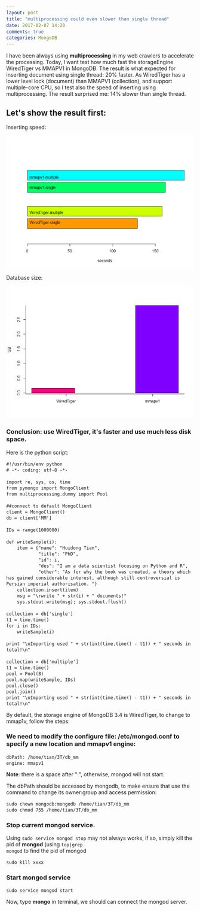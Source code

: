 ```yaml
---
layout: post
title: "multiprocessing could even slower than single thread"
date: 2017-02-07 14:20
comments: true
categories: MongoDB
---
```



I have been always using **multiprocessing** in my web crawlers to accelerate the processing. Today, I want test how much fast the storageEngine WiredTiger vs MMAPV1 in MongoDB. The result is what expected for inserting document using single thread: 20% faster. As WiredTiger has a lower level lock (document) than MMAPV1 (collection), and support multiple-core CPU, so I test also the speed of inserting using multiprocessing. The result surprised me: 14% slower than single thread. 


## Let's show the result first: 

Inserting speed: 

![](/images/mmapv1/speed.png )

Database size: 

![](/images/mmapv1/size.png )


### Conclusion: use WiredTiger, it's faster and use much less disk space. 


Here is the python script: 

~~~~
#!/usr/bin/env python
# -*- coding: utf-8 -*-

import re, sys, os, time
from pymongo import MongoClient
from multiprocessing.dummy import Pool

##connect to default MongoClient
client = MongoClient()
db = client['MM']

IDs = range(1000000)

def writeSample(i):
    item = {"name": "Huidong Tian",
            "title": "PhD",
            "id": i,
            "des": "I am a data scientist focusing on Python and R", 
            "other": "As for why the book was created, a theory which has gained considerable interest, although still controversial is Persian imperial authorisation. "}
    collection.insert(item)
    msg = "\rwrite " + str(i) + " documents!"
    sys.stdout.write(msg); sys.stdout.flush()
  
collection = db['single']
t1 = time.time()
for i in IDs:
    writeSample(i)

print "\nImporting used " + str(int(time.time() - t1)) + " seconds in total!\n"

collection = db['multiple']
t1 = time.time()
pool = Pool(8)
pool.map(writeSample, IDs) 
pool.close()  
pool.join()
print "\nImporting used " + str(int(time.time() - t1)) + " seconds in total!\n"

~~~~

By default, the storage engine of MongoDB 3.4 is WiredTiger, to change to mmap1v, follow the steps:

### We need to modify the configure file: **/etc/mongod.conf** to specify a new location and **mmapv1** engine: 

~~~~
dbPath: /home/tian/3T/db_mm
engine: mmapv1
~~~~

**Note**: there is a space after ":", otherwise, mongod will not start. 

The dbPath should be accessed by mongodb, to make ensure that use the command to change its owner:group and access permission: 

~~~~
sudo chown mongodb:mongodb /home/tian/3T/db_mm
sudo chmod 755 /home/tian/3T/db_mm
~~~~

### Stop current mongod service. 

Using <code>sudo service mongod stop</code> may not always works, if so, simply kill the pid of **mongod** (using <code>top|grep mongod</code> to find the pid of mongod

~~~~
sudo kill xxxx
~~~~

### Start mongod service 

~~~~
sudo service mongod start
~~~~

Now, type **mongo** in terminal, we should can connect the mongod server. 

